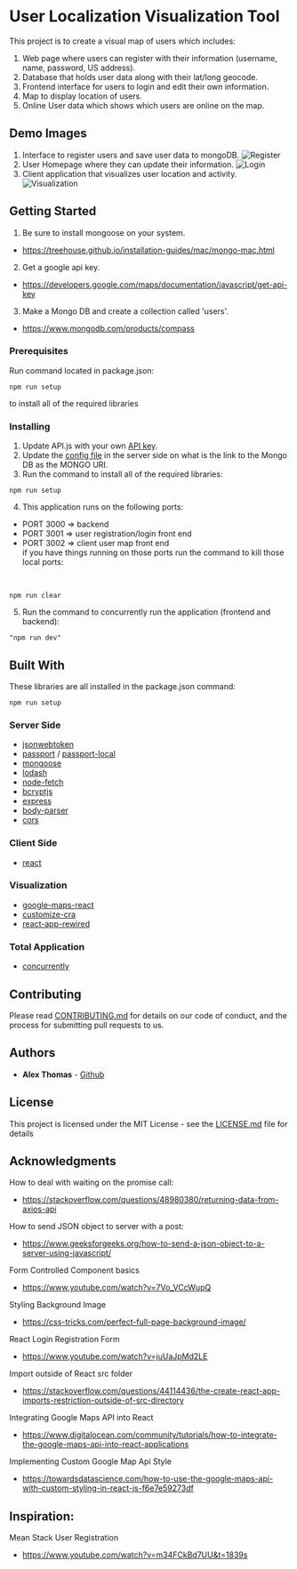 # User Localization Visualization Tool

This project is to create a visual map of users which includes:
1) Web page where users can register with their information (username, name, password, US address).
2) Database that holds user data along with their lat/long geocode.
3) Frontend interface for users to login and edit their own information.
4) Map to display location of users.
5) Online User data which shows which users are online on the map.

## Demo Images
1. Interface to register users and save user data to mongoDB. 
![Register](https://github.com/athom031/UserRegLatLong/blob/master/demo_img/Register.png)
2. User Homepage where they can update their information.
![Login](https://github.com/athom031/UserRegLatLong/blob/master/demo_img/Login.png)
3. Client application that visualizes user location and activity. 
![Visualization](https://github.com/athom031/UserRegLatLong/blob/master/demo_img/Visualization.png)

## Getting Started

1) Be sure to install mongoose on your system.
* https://treehouse.github.io/installation-guides/mac/mongo-mac.html
2) Get a google api key.
* https://developers.google.com/maps/documentation/javascript/get-api-key
3) Make a Mongo DB and create a collection called 'users'.
* https://www.mongodb.com/products/compass

### Prerequisites

Run command located in package.json:
```
npm run setup
```
to install all of the required libraries

### Installing

1. Update API.js with your own [API key](https://github.com/athom031/UserRegLatLong/blob/master/API.js).
2. Update the [config file](https://github.com/athom031/UserRegLatLong/blob/master/server/config/config.json) in the server side on what is the link to the Mongo DB as the MONGO URI.
3. Run the command to install all of the required libraries: <br/>
```
npm run setup
```
4. This application runs on the following ports: <br/>
- PORT 3000 => backend <br/>
- PORT 3001 => user registration/login front end <br/>
- PORT 3002 => client user map front end <br/>
if you have things running on those ports run the command to kill those local ports:
 <br/>

```
npm run clear
```

5. Run the command to concurrently run the application (frontend and backend):
```
"npm run dev" 
```

## Built With
These libraries are all installed in the package.json command:
```
npm run setup
```

### Server Side
* [jsonwebtoken](https://www.npmjs.com/package/jsonwebtoken)
* [passport](https://www.npmjs.com/package/passport) / [passport-local](https://www.npmjs.com/package/passport-local)
* [mongoose](https://www.npmjs.com/package/mongoose)
* [lodash](https://www.npmjs.com/package/lodash)
* [node-fetch](https://www.npmjs.com/package/node-fetch)
* [bcryptjs](https://www.npmjs.com/package/bcryptjs)
* [express](https://www.npmjs.com/package/express)
* [body-parser](https://www.npmjs.com/package/body-parser)
* [cors](https://www.npmjs.com/package/cors)

### Client Side
* [react](https://www.npmjs.com/package/react)

### Visualization
* [google-maps-react](https://www.npmjs.com/package/google-maps-react)
* [customize-cra](https://www.npmjs.com/package/customize-cra)
* [react-app-rewired](https://www.npmjs.com/package/react-app-rewired)

### Total Application 
* [concurrently](https://www.npmjs.com/package/concurrently)



## Contributing

Please read [CONTRIBUTING.md](https://github.com/athom031/UserRegLatLong/blob/master/CONTRIBUTING.md) for details on our code of conduct, and the process for submitting pull requests to us.

## Authors

* **Alex Thomas** - [Github](https://github.com/athom031)


## License

This project is licensed under the MIT License - see the [LICENSE.md](https://github.com/athom031/UserRegLatLong/blob/master/LICENSE.md) file for details

## Acknowledgments
How to deal with waiting on the promise call:
* https://stackoverflow.com/questions/48980380/returning-data-from-axios-api

How to send JSON object to server with a post:
* https://www.geeksforgeeks.org/how-to-send-a-json-object-to-a-server-using-javascript/

Form Controlled Component basics
* https://www.youtube.com/watch?v=7Vo_VCcWupQ

Styling Background Image 
* https://css-tricks.com/perfect-full-page-background-image/

React Login Registration Form
* https://www.youtube.com/watch?v=juUaJpMd2LE

Import outside of React src folder
* https://stackoverflow.com/questions/44114436/the-create-react-app-imports-restriction-outside-of-src-directory

Integrating Google Maps API into React
* https://www.digitalocean.com/community/tutorials/how-to-integrate-the-google-maps-api-into-react-applications

Implementing Custom Google Map Api Style
* https://towardsdatascience.com/how-to-use-the-google-maps-api-with-custom-styling-in-react-js-f6e7e59273df


## Inspiration: 
Mean Stack User Registration
* https://www.youtube.com/watch?v=m34FCkBd7UU&t=1839s
